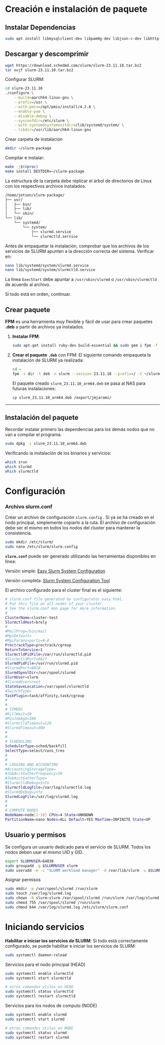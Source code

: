 # Creación e instalación de paquete

## Instalar Dependencias

```bash
sudo apt install libmysqlclient-dev libpam0g-dev libjson-c-dev libhttp-parser-dev libyaml-dev libreadline-dev libgtk-3-dev man2html libcurl4-openssl-dev
```

## Descargar y descomprimir

```bash
wget https://download.schedmd.com/slurm/slurm-23.11.10.tar.bz2
tar xvjf slurm-23.11.10.tar.bz2
```

Configurar SLURM:

```bash
cd slurm-23.11.10
./configure \
    --build=aarch64-linux-gnu \
    --prefix=/usr \
    --with-pmix=/opt/pmix/install/4.2.8 \
    --enable-pam \
    --disable-debug \
    --sysconfdir=/etc/slurm \
    --with-systemdsystemunitdir=/lib/systemd/system/ \
    --libdir=/usr/lib/aarch64-linux-gnu
```

Crear carpeta de instalación

```bash
mkdir ~/slurm-package
```

Compilar e instalar:

```bash
make -j$(nproc)
make install DESTDIR=~/slurm-package
```

La estructura de la carpeta debe replicar el árbol de directorios de Linux con los respectivos archivos instalados.

```bash
/home/jetson/slurm-package/
├── usr/
│   ├── bin/
│   ├── lib/
│   └── sbin/
└── lib/
    └── systemd/
        └── system/
            ├── slurmd.service
            └── slurmctld.service
```

Antes de empaquetar la instalación, comprobar que los archivos de los servicios de SLURM apunten a la dirección correcta del sistema. Verificar en:
```bash
nano lib/systemd/system/slurmd.service
nano lib/systemd/system/slurmctld.service
```
La línea `ExecStart` debe apuntar a `/usr/sbin/slurmd` o `/usr/sbin/slurmctld` de acuerdo al archivo.

Si todo está en orden, continuar.

## Crear paquete

**FPM** es una herramienta muy flexible y fácil de usar para crear paquetes **.deb** a partir de archivos ya instalados.

1. **Instalar FPM**:
    
    ```bash
    sudo apt-get install ruby-dev build-essential && sudo gem i fpm -f
    ```
    
2. **Crear el paquete `.deb`** con FPM:
El siguiente comando empaqueta la instalación de SLURM ya realizada:
    
    ```bash
    cd ~
    fpm -s dir -t deb -n slurm --version 23.11.10 --prefix=/ -C ~/slurm-package .
    ```
    
    El paquete creado `slurm_23.11.10_arm64.deb` se pasa al NAS para futuras instalaciones:
    
    ```bash
    cp slurm_23.11.10_arm64.deb /export/jmjarami/
    ```
    

---

## Instalación del paquete

Recordar instalar primero las dependencias para los demás nodos que no van a compilar el programa.

```bash
sudo dpkg -i slurm_23.11.10_arm64.deb
```

Verificando la instalación de los binarios y servicios:

```bash
which srun
which slurmd
which slurmctld
```

# Configuración

### Archivo slurm.conf

Crear un archivo de configuración `slurm.config` . Si ya se ha creado en el nodo principal, simplemente copiarlo a la ruta. El archivo de configuración debe ser el mismo en todos los nodos del cluster para mantener la consistencia. 

```bash
sudo mkdir /etc/slurm/
sudo nano /etc/slurm/slurm.config
```

**`slurm.conf`**  puede ser generado utilizando las herramientas disponibles en línea:

Versión simple:
[Easy Slurm System Configuration](https://slurm.schedmd.com/configurator.easy.html) 

Versión completa:
[Slurm System Configuration Tool](https://slurm.schedmd.com/configurator.html)


El archivo configurado para el cluster final es el siguiente:

```bash
# slurm.conf file generated by configurator easy.html.
# Put this file on all nodes of your cluster.
# See the slurm.conf man page for more information.
#
ClusterName=cluster-test
SlurmctldHost=broly
#
#MailProg=/bin/mail
#MpiDefault=
#MpiParams=ports=#-#
ProctrackType=proctrack/cgroup
ReturnToService=1
SlurmctldPidFile=/var/run/slurmctld.pid
#SlurmctldPort=6817
SlurmdPidFile=/var/run/slurmd.pid
#SlurmdPort=6818
SlurmdSpoolDir=/var/spool/slurmd
SlurmUser=slurm
#SlurmdUser=root
StateSaveLocation=/var/spool/slurmctld
#SwitchType=
TaskPlugin=task/affinity,task/cgroup
#
#
# TIMERS
#KillWait=30
#MinJobAge=300
#SlurmctldTimeout=120
#SlurmdTimeout=300
#
#
# SCHEDULING
SchedulerType=sched/backfill
SelectType=select/cons_tres
#
#
# LOGGING AND ACCOUNTING
#AccountingStorageType=
#JobAcctGatherFrequency=30
#JobAcctGatherType=
#SlurmctldDebug=info
SlurmctldLogFile=/var/log/slurmctld.log
#SlurmdDebug=info
SlurmdLogFile=/var/log/slurmd.log
#
#
# COMPUTE NODES
NodeName=node[1-10] CPUs=4 State=UNKNOWN
PartitionName=nano Nodes=ALL Default=YES MaxTime=INFINITE State=UP
```

## Usuario y permisos

Se configura un usuario dedicado para el servicio de SLURM. Todos los nodos deben usar el mismo UID y GID.

```bash
export SLURMUSER=64030
sudo groupadd -g $SLURMUSER slurm
sudo useradd -m -c "SLURM workload manager" -d /var/lib/slurm -u $SLURMUSER -g slurm -s /bin/bash slurm
```

Asignar permisos

```bash
sudo mkdir -p /var/spool/slurmd /run/slurm
sudo touch /var/log/slurmd.log
sudo chown -R slurm:slurm /var/spool/slurmd /run/slurm /var/log/slurmd.log /etc/slurm/slurm.conf
sudo chmod 755 /var/spool/slurmd /run/slurm
sudo chmod 644 /var/log/slurmd.log /etc/slurm/slurm.conf

```

# Iniciando servicios

**Habilitar e iniciar los servicios de SLURM**:
Si todo está correctamente configurado, se puede habilitar e iniciar los servicios de SLURM:

```bash
sudo systemctl daemon-reload
```

Servicios para el nodo principal (HEAD)

```bash
sudo systemctl enable slurmctld
sudo systemctl start slurmctld

# otros comandos utiles en HEAD
sudo systemctl status slurmctld
sudo systemctl restart slurmctld
```

Servicios para los nodos de computo (NODE)

```bash
sudo systemctl enable slurmd
sudo systemctl start slurmd

# otros comandos utiles en NODE
sudo systemctl status slurmd
sudo systemctl restart slurmd
```
